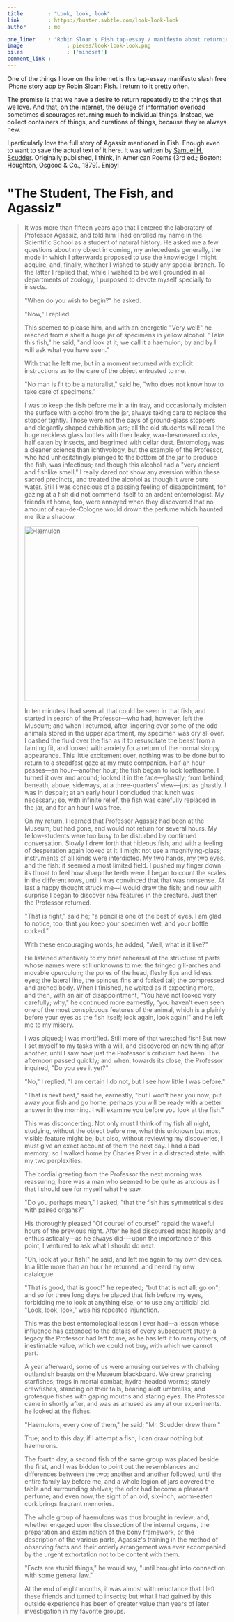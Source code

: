 ```yaml
---
title        : "Look, look, look"
link         : https://buster.svbtle.com/look-look-look
author       : me

one_liner    : "Robin Sloan's Fish tap-essay / manifesto about returning to things we love."
image			   : pieces/look-look-look.png
piles			   : ['mindset']
comment_link : 
---
```


One of the things I love on the internet is this tap-essay manifesto slash free iPhone story app by Robin Sloan: [Fish](http://robinsloan.com/fish). I return to it pretty often.

The premise is that we have a desire to return repeatedly to the things that we love. And that, on the internet, the deluge of information overload sometimes discourages returning much to individual things. Instead, we collect containers of things, and curations of things, because they're always new.

I particularly love the full story of Agassiz mentioned in Fish. Enough even to want to save the actual text of it here. It was written by [Samuel H. Scudder](http://en.wikipedia.org/wiki/Samuel_Hubbard_Scudder). Originally published, I think, in American Poems (3rd ed.; Boston: Houghton, Osgood & Co., 1879).   Enjoy!

"The Student, The Fish, and Agassiz"
==============================

> It was more than fifteen years ago that I entered the laboratory of Professor Agassiz, and told him I had enrolled my name in the Scientific School as a student of natural history. He asked me a few questions about my object in coming, my antecedents generally, the mode in which I afterwards proposed to use the knowledge I might acquire, and, finally, whether I wished to study any special branch. To the latter I replied that, while I wished to be well grounded in all departments of zoology, I purposed to devote myself specially to insects.
> 
> "When do you wish to begin?" he asked.
> 
> "Now," I replied.
> 
> This seemed to please him, and with an energetic "Very well!" he reached from a shelf a huge jar of specimens in yellow alcohol. "Take this fish," he said, "and look at it; we call it a haemulon; by and by I will ask what you have seen."
> 
> With that he left me, but in a moment returned with explicit instructions as to the care of the object entrusted to me.
> 
> "No man is fit to be a naturalist," said he, "who does not know how to take care of specimens."
> 
> I was to keep the fish before me in a tin tray, and occasionally moisten the surface with alcohol from the jar, always taking care to replace the stopper tightly. Those were not the days of ground-glass stoppers and elegantly shaped exhibition jars; all the old students will recall the huge neckless glass bottles with their leaky, wax-besmeared corks, half eaten by insects, and begrimed with cellar dust. Entomology was a cleaner science than ichthyology, but the example of the Professor, who had unhesitatingly plunged to the bottom of the jar to produce the fish, was infectious; and though this alcohol had a "very ancient and fishlike smell," I really dared not show any aversion within these sacred precincts, and treated the alcohol as though it were pure water. Still I was conscious of a passing feeling of disappointment, for gazing at a fish did not commend itself to an ardent entomologist. My friends at home, too, were annoyed when they discovered that no amount of eau-de-Cologne would drown the perfume which haunted me like a shadow.
> 
> <img src="https://upload.wikimedia.org/wikipedia/commons/5/51/Haemulon_album.jpg" width="400" alt="Hæmulon" />
> 
> In ten minutes I had seen all that could be seen in that fish, and started in search of the Professor—who had, however, left the Museum; and when I returned, after lingering over some of the odd animals stored in the upper apartment, my specimen was dry all over. I dashed the fluid over the fish as if to resuscitate the beast from a fainting fit, and looked with anxiety for a return of the normal sloppy appearance. This little excitement over, nothing was to be done but to return to a steadfast gaze at my mute companion. Half an hour passes—an hour—another hour; the fish began to look loathsome. I turned it over and around; looked it in the face—ghastly; from behind, beneath, above, sideways, at a three-quarters' view—just as ghastly. I was in despair; at an early hour I concluded that lunch was necessary; so, with infinite relief, the fish was carefully replaced in the jar, and for an hour I was free.
> 
> On my return, I learned that Professor Agassiz had been at the Museum, but had gone, and would not return for several hours. My fellow-students were too busy to be disturbed by continued conversation. Slowly I drew forth that hideous fish, and with a feeling of desperation again looked at it. I might not use a magnifying-glass; instruments of all kinds were interdicted. My two hands, my two eyes, and the fish: it seemed a most limited field. I pushed my finger down its throat to feel how sharp the teeth were. I began to count the scales in the different rows, until I was convinced that that was nonsense. At last a happy thought struck me—I would draw the fish; and now with surprise I began to discover new features in the creature. Just then the Professor returned.
> 
> "That is right," said he; "a pencil is one of the best of eyes. I am glad to notice, too, that you keep your specimen wet, and your bottle corked."
> 
> With these encouraging words, he added, "Well, what is it like?"
> 
> He listened attentively to my brief rehearsal of the structure of parts whose names were still unknowns to me: the fringed gill-arches and movable operculum; the pores of the head, fleshy lips and lidless eyes; the lateral line, the spinous fins and forked tail; the compressed and arched body. When I finished, he waited as if expecting more, and then, with an air of disappointment, "You have not looked very carefully; why," he continued more earnestly, "you haven't even seen one of the most conspicuous features of the animal, which is a plainly before your eyes as the fish itself; look again, look again!" and he left me to my misery.
> 
> I was piqued; I was mortified. Still more of that wretched fish! But now I set myself to my tasks with a will, and discovered on new thing after another, until I saw how just the Professor's criticism had been. The afternoon passed quickly; and when, towards its close, the Professor inquired, "Do you see it yet?"
> 
> "No," I replied, "I am certain I do not, but I see how little I was before."
> 
> "That is next best," said he, earnestly, "but I won't hear you now; put away your fish and go home; perhaps you will be ready with a better answer in the morning. I will examine you before you look at the fish."
> 
> This was disconcerting. Not only must I think of my fish all night, studying, without the object before me, what this unknown but most visible feature might be; but also, without reviewing my discoveries, I must give an exact account of them the next day. I had a bad memory; so I walked home by Charles River in a distracted state, with my two perplexities.
> 
> The cordial greeting from the Professor the next morning was reassuring; here was a man who seemed to be quite as anxious as I that I should see for myself what he saw.
> 
> "Do you perhaps mean," I asked, "that the fish has symmetrical sides with paired organs?"
> 
> His thoroughly pleased "Of course! of course!" repaid the wakeful hours of the previous night. After he had discoursed most happily and enthusiastically—as he always did-—upon the importance of this point, I ventured to ask what I should do next.
> 
> "Oh, look at your fish!" he said, and left me again to my own devices. In a little more than an hour he returned, and heard my new catalogue.
> 
> "That is good, that is good!" he repeated; "but that is not all; go on"; and so for three long days he placed that fish before my eyes, forbidding me to look at anything else, or to use any artificial aid. "Look, look, look," was his repeated injunction.
> 
> This was the best entomological lesson I ever had—a lesson whose influence has extended to the details of every subsequent study; a legacy the Professor had left to me, as he has left it to many others, of inestimable value, which we could not buy, with which we cannot part.
> 
> A year afterward, some of us were amusing ourselves with chalking outlandish beasts on the Museum blackboard. We drew prancing starfishes; frogs in mortal combat; hydra-headed worms; stately crawfishes, standing on their tails, bearing aloft umbrellas; and grotesque fishes with gaping mouths and staring eyes. The Professor came in shortly after, and was as amused as any at our experiments. he looked at the fishes.
> 
> "Haemulons, every one of them," he said; "Mr. Scudder drew them."
> 
> True; and to this day, if I attempt a fish, I can draw nothing but haemulons.
> 
> The fourth day, a second fish of the same group was placed beside the first, and I was bidden to point out the resemblances and differences between the two; another and another followed, until the entire family lay before me, and a whole legion of jars covered the table and surrounding shelves; the odor had become a pleasant perfume; and even now, the sight of an old, six-inch, worm-eaten cork brings fragrant memories.
> 
> The whole group of haemulons was thus brought in review; and, whether engaged upon the dissection of the internal organs, the preparation and examination of the bony framework, or the description of the various parts, Agassiz's training in the method of observing facts and their orderly arrangement was ever accompanied by the urgent exhortation not to be content with them.
> 
> "Facts are stupid things," he would say, "until brought into connection with some general law."
> 
> At the end of eight months, it was almost with reluctance that I left these friends and turned to insects; but what I had gained by this outside experience has been of greater value than years of later investigation in my favorite groups.